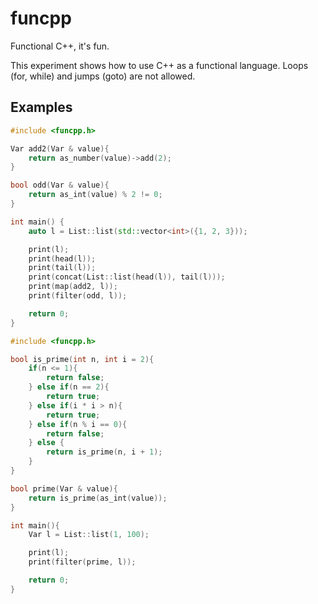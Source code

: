 # funcpp

Functional C++, it's fun.

This experiment shows how to use C++ as a functional language. Loops (for, while) and jumps (goto) are not allowed.

## Examples
```c++
#include <funcpp.h>

Var add2(Var & value){
    return as_number(value)->add(2);
}

bool odd(Var & value){
    return as_int(value) % 2 != 0;
}

int main() {
    auto l = List::list(std::vector<int>({1, 2, 3}));

    print(l);
    print(head(l));
    print(tail(l));
    print(concat(List::list(head(l)), tail(l)));
    print(map(add2, l));
    print(filter(odd, l));

    return 0;
}
```

```c++
#include <funcpp.h>

bool is_prime(int n, int i = 2){
    if(n <= 1){
        return false;
    } else if(n == 2){
        return true;
    } else if(i * i > n){
        return true;
    } else if(n % i == 0){
        return false;
    } else {
        return is_prime(n, i + 1);
    }
}

bool prime(Var & value){
    return is_prime(as_int(value));
}

int main(){
    Var l = List::list(1, 100);

    print(l);
    print(filter(prime, l));

    return 0;
}
```
